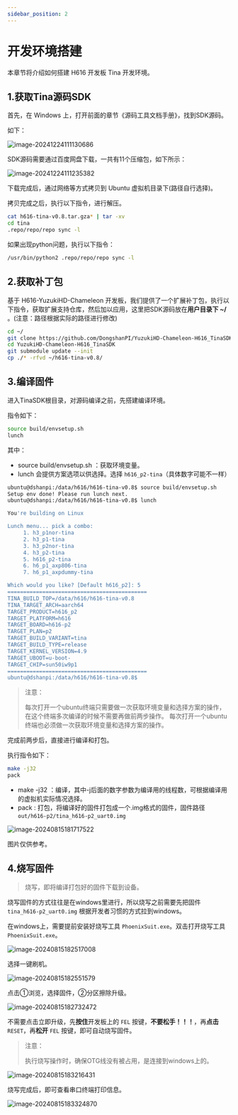 ```yaml
---
sidebar_position: 2
---
```

# 开发环境搭建

本章节将介绍如何搭建 H616 开发板 Tina 开发环境。

## 1.获取Tina源码SDK

首先，在 Windows 上，打开前面的章节《源码工具文档手册》，找到SDK源码。

如下：

![image-20241224111130686](images/image-20241224111130686.png)

SDK源码需要通过百度网盘下载，一共有11个压缩包，如下所示：

![image-20241224111235382](images/image-20241224111235382.png)

下载完成后，通过网络等方式拷贝到 Ubuntu 虚拟机目录下(路径自行选择)。

拷贝完成之后，执行以下指令，进行解压。

~~~bash
cat h616-tina-v0.8.tar.gza* | tar -xv
cd tina
.repo/repo/repo sync -l
~~~

如果出现python问题，执行以下指令：

~~~bash
/usr/bin/python2 .repo/repo/repo sync -l
~~~

## 2.获取补丁包

基于 H616-YuzukiHD-Chameleon 开发板，我们提供了一个扩展补丁包，执行以下指令，获取扩展支持仓库，然后加以应用，这里把SDK源码放在**用户目录下 ~/** 。(注意：路径根据实际的路径进行修改)

~~~bash
cd ~/
git clone https://github.com/DongshanPI/YuzukiHD-Chameleon-H616_TinaSDK.git
cd YuzukiHD-Chameleon-H616_TinaSDK
git submodule update --init
cp ./* -rfvd ~/h616-tina-v0.8/
~~~

## 3.编译固件

进入TinaSDK根目录，对源码编译之前，先搭建编译环境。

指令如下：

~~~bash
source build/envsetup.sh
lunch
~~~

其中：

- source build/envsetup.sh ：获取环境变量。
- lunch 会提供方案选项以供选择。选择 `h616_p2-tina`（具体数字可能不一样）

~~~bash
ubuntu@dshanpi:/data/h616/h616-tina-v0.8$ source build/envsetup.sh
Setup env done! Please run lunch next.
ubuntu@dshanpi:/data/h616/h616-tina-v0.8$ lunch

You're building on Linux

Lunch menu... pick a combo:
     1. h3_p1nor-tina
     2. h3_p1-tina
     3. h3_p2nor-tina
     4. h3_p2-tina
     5. h616_p2-tina
     6. h6_p1_axp806-tina
     7. h6_p1_axpdummy-tina

Which would you like? [Default h616_p2]: 5
============================================
TINA_BUILD_TOP=/data/h616/h616-tina-v0.8
TINA_TARGET_ARCH=aarch64
TARGET_PRODUCT=h616_p2
TARGET_PLATFORM=h616
TARGET_BOARD=h616-p2
TARGET_PLAN=p2
TARGET_BUILD_VARIANT=tina
TARGET_BUILD_TYPE=release
TARGET_KERNEL_VERSION=4.9
TARGET_UBOOT=u-boot-
TARGET_CHIP=sun50iw9p1
============================================
ubuntu@dshanpi:/data/h616/h616-tina-v0.8$
~~~

> 注意：
>
> 每次打开一个ubuntu终端只需要做一次获取环境变量和选择方案的操作，在这个终端多次编译的时候不需要再做前两步操作。
> 每次打开一个ubuntu终端也必须做一次获取环境变量和选择方案的操作。

完成前两步后，直接进行编译和打包。

执行指令如下：

~~~bash
make -j32
pack
~~~

- make -j32 ：编译，其中-j后面的数字参数为编译用的线程数，可根据编译用的虚拟机实际情况选择。
- pack : 打包，将编译好的固件打包成一个.img格式的固件，固件路径`out/h616-p2/tina_h616-p2_uart0.img`

![image-20240815181717522](images/image-20240815181717522.png)

图片仅供参考。

## 4.烧写固件

> 烧写，即将编译打包好的固件下载到设备。

烧写固件的方式往往是在windows里进行，所以烧写之前需要先把固件 `tina_h616-p2_uart0.img` 根据开发者习惯的方式拉到windows。

在windows上，需要提前安装好烧写工具 `PhoenixSuit.exe`。双击打开烧写工具 `PhoenixSuit.exe`。

![image-20240815182517008](images/image-20240815182517008.png)

选择一键刷机。

![image-20240815182551579](images/image-20240815182551579.png)

点击①浏览，选择固件，②分区擦除升级。

![image-20240815182732472](images/image-20240815182732472.png)

不需要点击立即升级，先**按住**开发板上的 `FEL` 按键，**不要松手！！！**，再**点击** `RESET`，再**松开** `FEL` 按键，即可自动烧写固件。

> 注意：
>
> 执行烧写操作时，确保OTG线没有被占用，是连接到windows上的。

![image-20240815183216431](images/image-20240815183216431.png)

烧写完成后，即可查看串口终端打印信息。

![image-20240815183324870](images/image-20240815183324870.png)